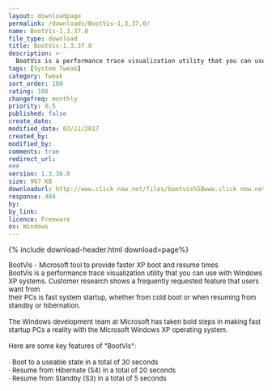 ```yaml
---
layout: downloadpage
permalink: /downloads/BootVis-1,3,37,0/
name: BootVis-1.3.37.0
file_type: download
title: BootVis-1.3.37.0
description: >-
  BootVis is a performance trace visualization utility that you can use with Windows XP systems. 
tags: [System Tweak]
category: Tweak
sort_order: 100
rating: 100
changefreq: monthly
priority: 0.5
published: false
create_date: 
modified_date: 03/11/2017
created_by: 
modified_by: 
comments: true
redirect_url: 
### 
version: 1.3.36.0
size: 967 KB
downloadurl: http://www.click now.net/files/bootvis%5Bwww.click now.net%5D.msi
response: 404
by: 
by_link: 
licence: Freeware  
os: Windows
---
```


{% include download-header.html download=page%}

<p style="fix-download-text !important">
<p><font size="2">BootVis - Microsoft tool to provide faster XP boot and resume times <br />
BootVis is a performance trace visualization utility that you can use with Windows XP systems. Customer research shows a frequently requested feature that users want from <br />
their PCs is fast system startup, whether from cold boot or when resuming from standby or hibernation. <br />
<br />
The Windows development team at Microsoft has taken bold steps in making fast startup PCs a reality with the Microsoft Windows XP operating system. <br />
<br />
Here are some key features of "BootVis": <br />
<br />
· Boot to a useable state in a total of 30 seconds <br />
· Resume from Hibernate (S4) in a total of 20 seconds <br />
· Resume from Standby (S3) in a total of 5 seconds</font></p></p>

